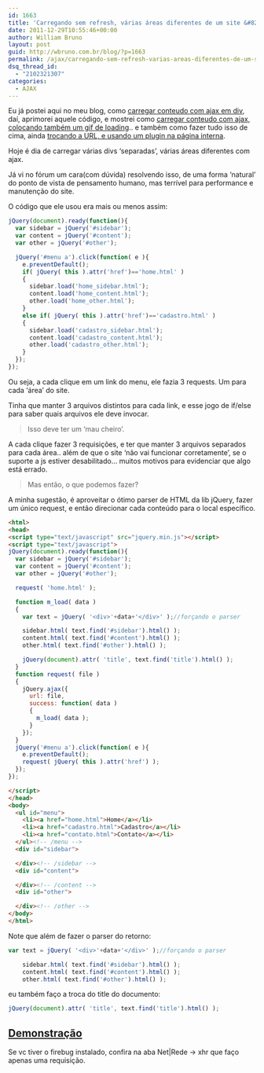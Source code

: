 ```yaml
---
id: 1663
title: 'Carregando sem refresh, várias áreas diferentes de um site &#8211; jQuery.ajax'
date: 2011-12-29T10:55:46+00:00
author: William Bruno
layout: post
guid: http://wbruno.com.br/blog/?p=1663
permalink: /ajax/carregando-sem-refresh-varias-areas-diferentes-de-um-site-jquery-ajax/
dsq_thread_id:
  - "2102321307"
categories:
  - AJAX
---
```

Eu já postei aqui no meu blog, como <a href="https://wbruno.com.br/ajax/navegacao-sem-refresh-carregando-conteudo-ajax-em-div/" target="_blank">carregar conteudo com ajax em div</a>, daí, aprimorei aquele código, e mostrei como <a href="https://wbruno.com.br/ajax/navegacao-sem-refresh-carregando-conteudo-ajax-em-div/" target="_blank">carregar conteudo com ajax, colocando também um gif de loading</a>.. e também como fazer tudo isso de cima, ainda <a href="https://wbruno.com.br/ajax/carregando-conteudo-ajax-trocando-url-jquery/" target="_blank">trocando a URL, e usando um plugin na página interna</a>.

Hoje é dia de carregar várias divs &#8216;separadas&#8217;, várias áreas diferentes com ajax.

<!--more-->



Já vi no fórum um cara(com dúvida) resolvendo isso, de uma forma &#8216;natural&#8217; do ponto de vista de pensamento humano, mas terrível para performance e manutenção do site.

O código que ele usou era mais ou menos assim:

``` js
jQuery(document).ready(function(){
  var sidebar = jQuery('#sidebar');
  var content = jQuery('#content');
  var other = jQuery('#other');

  jQuery('#menu a').click(function( e ){
    e.preventDefault();
    if( jQuery( this ).attr('href')=='home.html' )
    {
      sidebar.load('home_sidebar.html');
      content.load('home_content.html');
      other.load('home_other.html');
    }
    else if( jQuery( this ).attr('href')=='cadastro.html' )
    {
      sidebar.load('cadastro_sidebar.html');
      content.load('cadastro_content.html');
      other.load('cadastro_other.html');
    }
  });
});
```

Ou seja, a cada clique em um link do menu, ele fazia 3 requests. Um para cada &#8216;área&#8217; do site.

Tinha que manter 3 arquivos distintos para cada link, e esse jogo de if/else para saber quais arquivos ele deve invocar.

> Isso deve ter um &#8216;mau cheiro&#8217;.

A cada clique fazer 3 requisições, e ter que manter 3 arquivos separados para cada área.. além de que o site &#8216;não vai funcionar corretamente&#8217;, se o suporte a js estiver desabilitado&#8230; muitos motivos para evidenciar que algo está errado.

> Mas então, o que podemos fazer?

A minha sugestão, é aproveitar o ótimo parser de HTML da lib jQuery, fazer um único request, e então direcionar cada conteúdo para o local específico.

``` html
<html>
<head>
<script type="text/javascript" src="jquery.min.js"></script>
<script type="text/javascript">
jQuery(document).ready(function(){
  var sidebar = jQuery('#sidebar');
  var content = jQuery('#content');
  var other = jQuery('#other');

  request( 'home.html' );

  function m_load( data )
  {
    var text = jQuery( '<div>'+data+'</div>' );//forçando o parser

    sidebar.html( text.find('#sidebar').html() );
    content.html( text.find('#content').html() );
    other.html( text.find('#other').html() );

    jQuery(document).attr( 'title', text.find('title').html() );
  }
  function request( file )
  {
    jQuery.ajax({
      url: file,
      success: function( data )
      {
        m_load( data );
      }
    });
  }
  jQuery('#menu a').click(function( e ){
    e.preventDefault();
    request( jQuery( this ).attr('href') );
  });
});

</script>
</head>
<body>
  <ul id="menu">
    <li><a href="home.html">Home</a></li>
    <li><a href="cadastro.html">Cadastro</a></li>
    <li><a href="contato.html">Contato</a></li>
  </ul><!-- /menu -->
  <div id="sidebar">

  </div><!-- /sidebar -->
  <div id="content">

  </div><!-- /content -->
  <div id="other">

  </div><!-- /other -->
</body>
</html>
```

Note que além de fazer o parser do retorno:

``` js
var text = jQuery( '<div>'+data+'</div>' );//forçando o parser

    sidebar.html( text.find('#sidebar').html() );
    content.html( text.find('#content').html() );
    other.html( text.find('#other').html() );
```

eu também faço a troca do title do documento:

``` js
jQuery(document).attr( 'title', text.find('title').html() );
```

## [Demonstração](http://wbruno.com.br/scripts/index_3areas.html)

Se vc tiver o firebug instalado, confira na aba Net|Rede -> xhr que faço apenas uma requisição.
